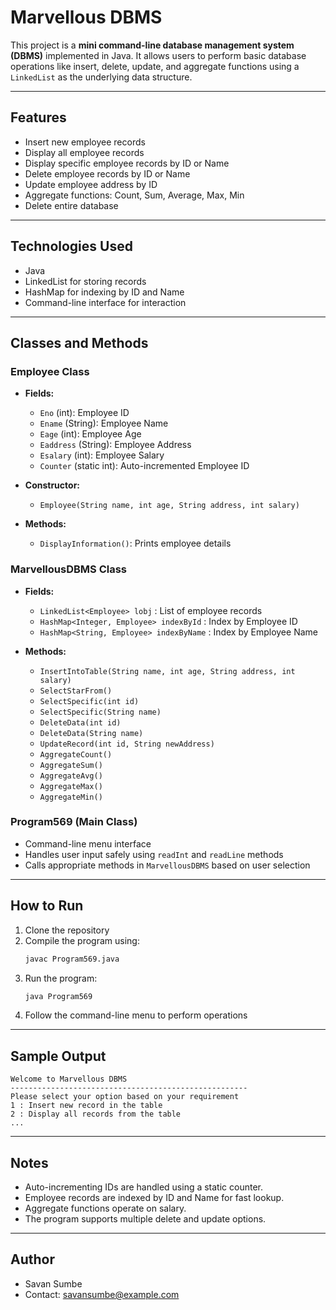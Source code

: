 # Marvellous DBMS

This project is a **mini command-line database management system (DBMS)** implemented in Java. It allows users to perform basic database operations like insert, delete, update, and aggregate functions using a `LinkedList` as the underlying data structure.

---

## Features

- Insert new employee records
- Display all employee records
- Display specific employee records by ID or Name
- Delete employee records by ID or Name
- Update employee address by ID
- Aggregate functions: Count, Sum, Average, Max, Min
- Delete entire database

---

## Technologies Used

- Java
- LinkedList for storing records
- HashMap for indexing by ID and Name
- Command-line interface for interaction

---

## Classes and Methods

### Employee Class
- **Fields:**
  - `Eno` (int): Employee ID
  - `Ename` (String): Employee Name
  - `Eage` (int): Employee Age
  - `Eaddress` (String): Employee Address
  - `Esalary` (int): Employee Salary
  - `Counter` (static int): Auto-incremented Employee ID

- **Constructor:**
  - `Employee(String name, int age, String address, int salary)`

- **Methods:**
  - `DisplayInformation()`: Prints employee details

### MarvellousDBMS Class
- **Fields:**
  - `LinkedList<Employee> lobj` : List of employee records
  - `HashMap<Integer, Employee> indexById` : Index by Employee ID
  - `HashMap<String, Employee> indexByName` : Index by Employee Name

- **Methods:**
  - `InsertIntoTable(String name, int age, String address, int salary)`
  - `SelectStarFrom()`
  - `SelectSpecific(int id)`
  - `SelectSpecific(String name)`
  - `DeleteData(int id)`
  - `DeleteData(String name)`
  - `UpdateRecord(int id, String newAddress)`
  - `AggregateCount()`
  - `AggregateSum()`
  - `AggregateAvg()`
  - `AggregateMax()`
  - `AggregateMin()`

### Program569 (Main Class)
- Command-line menu interface
- Handles user input safely using `readInt` and `readLine` methods
- Calls appropriate methods in `MarvellousDBMS` based on user selection

---

## How to Run

1. Clone the repository
2. Compile the program using:
   ```bash
   javac Program569.java
   ```
3. Run the program:
   ```bash
   java Program569
   ```
4. Follow the command-line menu to perform operations

---

## Sample Output

```
Welcome to Marvellous DBMS
-----------------------------------------------------
Please select your option based on your requirement
1 : Insert new record in the table
2 : Display all records from the table
...
```

---

## Notes
- Auto-incrementing IDs are handled using a static counter.
- Employee records are indexed by ID and Name for fast lookup.
- Aggregate functions operate on salary.
- The program supports multiple delete and update options.

---

## Author
- Savan Sumbe
- Contact: savansumbe@example.com
